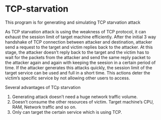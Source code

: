 # TCP-starvation
This program is for generating and simulating TCP starvation attack

As TCP starvation attack is using the weakness of TCP protocol, it can exhaust the session limit of target machine efficiently.
After the initial 3 way handshake of TCP connection between attacker and destination, attacker send a request to the target and victim replies back to the attacker. 
At this stage, the attacker doesn’t reply back to the target and the victim has to wait for the packets from the attacker and send the same reply packet to the attacker again and again with keeping the seesion in a certain period of time. 
If the attacker generates this attacks quickly, the session limit of the target service can be used and full in a short time. 
This actions deter the victim’s specific service by not allowing other users to access.

Several advantages of TCp starvation
1.	Generating attack doesn’t need a huge network traffic volume.
2.	Doesn’t consume the other resources of victim. Target machine’s CPU, RAM, Network traffic and so on. 
3.	Only can target the certain service which is using TCP.
